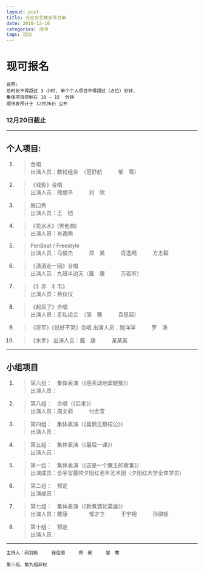 ```yaml
---
layout: post
title: 元旦文艺晚会节目单
date: 2019-12-16
categories: 活动
tags: 活动 
---
```


# **现可报名**  

```  
说明:    
总时长不得超过 3 小时, 单个个人项目不得超过（占位）分钟,   
集体项目控制在 10 ~ 15  分钟  
顺序表预计于 12月26日 公布  
```  

### **12月20日截止**  
---  
## **个人项目:**  
1.	> 合唱  
	> 出演人员：数钱组合　（范舒航　　　邹　骞）  

2.	> 《戏影》合唱  
	> 出演人员：熊丽平　　　刘　欣  

3.	> 脱口秀  
	> 出演人员：王　铠  

4.	> 《花水木》(吉他曲)  
	> 出演人员：肖逸飏  

5.	> PenBeat / Freestyle  
	> 出演人员：马俊杰　　　郑　昊　　　肖逸飏　　　方志毅  

6.	> 《潇洒走一回》合唱  
	> 出演人员：九班半边天（戴　康　　　万若昕）  

7.	> 《犭赤　犭韦》  
	> 出演人员：蔡仪仪  

8.	> 《起风了》合唱  
	> 出演人员：走私组合　（邹　骞　　　袁思超）  

9.	> 《将军》《说好不哭》合唱
	> 出演人员：隗洋洋　　　罗　涛

10. > 《水手》
	> 出演人员：戴　康　　　某某某  

***  
## **小组项目**  

1.	> 第六组：　集体表演（《感天动地窦娥冤》）  
	> 出演人员：  

2.	> 第八组：　合唱（《后来》）  
	> 出演人员：周文莉　　　付金萱  
	
4.	> 第四组：　集体表演（《扁鹊见蔡桓公》）  
	> 出演人员：  
	
3.	> 第五组：　集体表演（《最后一课》）  
	> 出演人员：  

5.	> 第一组：　集体表演（《这是一个魔王的故事》）  
	> 出演成员：全宇宙最帅夕阳红老年艺术团（夕阳红大学全体学员）  

6.	> 第二组：　预定  
	> 出演成员：  

7.	> 第七组：　集体表演（《新煮酒论英雄》）  
	> 出演人员：戴康　　　　邹才立　　　王宇翔　　　孙璐瑶  

8.	> 第十组：　预定  
	> 出演人员：  

***
```
主持人：闵羽帆　　　徐佳丽　　　郑　昊　　　邹　骞  

第三组、第九组弃权  
```
